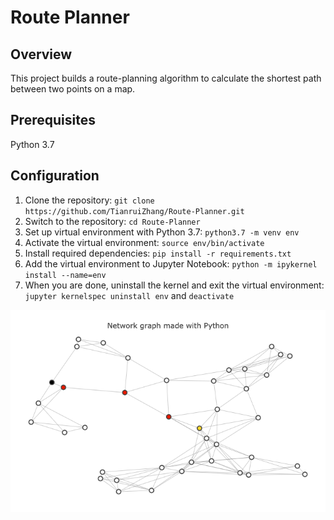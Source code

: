 # Route Planner
## Overview
This project builds a route-planning algorithm to calculate the shortest path between two points on a map.
## Prerequisites
Python 3.7
## Configuration
1. Clone the repository: `git clone https://github.com/TianruiZhang/Route-Planner.git`
2. Switch to the repository: `cd Route-Planner`
3. Set up virtual environment with Python 3.7: `python3.7 -m venv env`
4. Activate the virtual environment: `source env/bin/activate`
5. Install required dependencies: `pip install -r requirements.txt`
6. Add the virtual environment to Jupyter Notebook: `python -m ipykernel install --name=env`
7. When you are done, uninstall the kernel and exit the virtual environment: `jupyter kernelspec uninstall env` and `deactivate`


![Graph](image.png)
